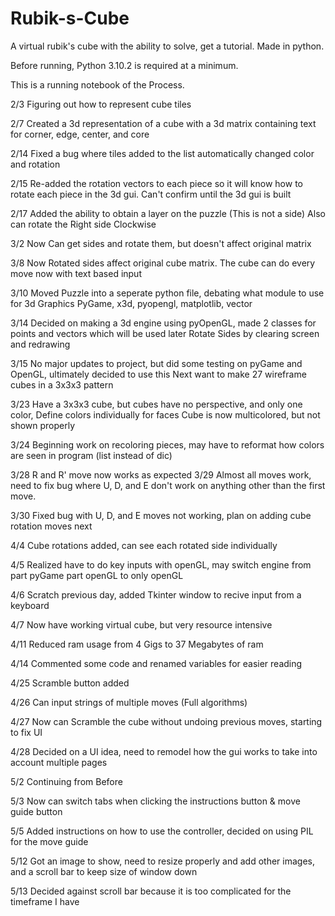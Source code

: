 # Rubik-s-Cube
A virtual rubik's cube with the ability to solve, get a tutorial. Made in python.

Before running, Python 3.10.2 is required at a minimum.

This is a running notebook of the Process.

2/3 Figuring out how to represent cube tiles

2/7 Created a 3d representation of a cube with a 3d matrix containing text for corner, edge, center, and core

2/14 Fixed a bug where tiles added to the list automatically changed color and rotation

2/15 Re-added the rotation vectors to each piece so it will know how to rotate each piece in the 3d gui. Can't confirm until the 3d gui is built

2/17 Added the ability to obtain a layer on the puzzle (This is not a side) Also can rotate the Right side Clockwise

3/2 Now Can get sides and rotate them, but doesn't affect original matrix

3/8 Now Rotated sides affect original cube matrix. The cube can do every move now with text based input

3/10 Moved Puzzle into a seperate python file, debating what module to use for 3d Graphics
PyGame, x3d, pyopengl, matplotlib, vector

3/14 Decided on making a 3d engine using pyOpenGL, made 2 classes for points and vectors which will be used later
Rotate Sides by clearing screen and redrawing

3/15 No major updates to project, but did some testing on pyGame and OpenGL, ultimately decided to use this
Next want to make 27 wireframe cubes in a 3x3x3 pattern

3/23 Have a 3x3x3 cube, but cubes have no perspective, and only one color, Define colors individually for faces
Cube is now multicolored, but not shown properly

3/24 Beginning work on recoloring pieces, may have to reformat how colors are seen in program (list instead of dic)

3/28 R and R' move now works as expected
3/29 Almost all moves work, need to fix bug where U, D, and E don't work on anything other than the first move.

3/30 Fixed bug with U, D, and E moves not working, plan on adding cube rotation moves next

4/4 Cube rotations added, can see each rotated side individually

4/5 Realized have to do key inputs with openGL, may switch engine from part pyGame part openGL to only openGL

4/6 Scratch previous day, added Tkinter window to recive input from a keyboard

4/7 Now have working virtual cube, but very resource intensive

4/11 Reduced ram usage from 4 Gigs to 37 Megabytes of ram

4/14 Commented some code and renamed variables for easier reading

4/25 Scramble button added

4/26 Can input strings of multiple moves (Full algorithms)

4/27 Now can Scramble the cube without undoing previous moves, starting to fix UI

4/28 Decided on a UI idea, need to remodel how the gui works to take into account multiple pages

5/2 Continuing from Before

5/3 Now can switch tabs when clicking the instructions button & move guide button

5/5 Added instructions on how to use the controller, decided on using PIL for the move guide

5/12 Got an image to show, need to resize properly and add other images, and a scroll bar to keep size of window down

5/13 Decided against scroll bar because it is too complicated for the timeframe I have